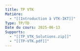 ```yaml
---
title: TP VTK
Matière:
  - "[[Introduction à VTK-IKT]]"
Type: TP/TD
Date du cours: 2025-06-13
Supports:
  - "[[TP_VTK_Solutions.zip]]"
  - "[[TP-VTK.pdf]]"
---
```

